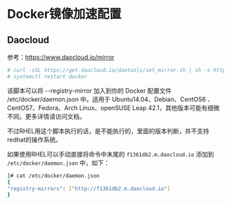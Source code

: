 # Docker镜像加速配置



## Daocloud

参考：https://www.daocloud.io/mirror

```bash
# curl -sSL https://get.daocloud.io/daotools/set_mirror.sh | sh -s http://f1361db2.m.daocloud.io
# systemctl restart docker
```

该脚本可以将 --registry-mirror 加入到你的 Docker 配置文件 /etc/docker/daemon.json 中。适用于 Ubuntu14.04、Debian、CentOS6 、CentOS7、Fedora、Arch Linux、openSUSE Leap 42.1，其他版本可能有细微不同。更多详情请访问文档。

不过RHEL用这个脚本执行的话，是不能执行的，里面的版本判断，并不支持redhat的操作系统。



如果使用RHEL可以手动直接将命令中末尾的 `f1361db2.m.daocloud.io` 添加到 `/etc/docker/daemon.json` 中，如下：

```bash
]# cat /etc/docker/daemon.json
{
"registry-mirrors": ["http://f1361db2.m.daocloud.io"]
}
```


